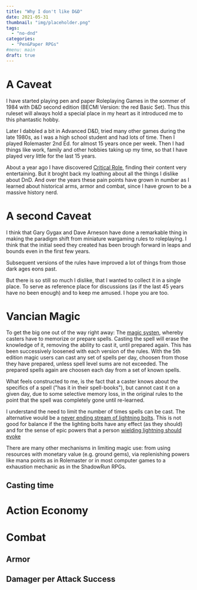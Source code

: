 ```yaml
---
title: "Why I don't like D&D"
date: 2021-05-31
thumbnail: "img/placeholder.png"
tags:
  - "no-dnd"
categories:
  - "Pen&Paper RPGs"
#menu: main
draft: true
---
```


# A Caveat

I have started playing pen and paper Roleplaying Games in the sommer of 1984 with D&D second edition
(BECMI Version: the red Basic Set). Thus this ruleset will always hold a special place in my heart
as it introduced me to this phantastic hobby.

Later I dabbled a bit in Advanced D&D, tried many other games during the late 1980s, as I was a high
school student and had lots of time. Then I played Rolemaster 2nd Ed. for almost 15 years once per
week. Then I had things like work, family and other hobbies taking up my time, so that I have played
very little for the last 15 years.

About a year ago I have discovered [Critical Role](https://critrole.com/), finding their content
very entertaining. But it broght back my loathing about all the things I dislike about DnD. And over
the years these pain points have grown in number as I learned about historical arms, armor and
combat, since I have grown to be a massive history nerd.

# A second Caveat

I think that Gary Gygax and Dave Arneson have done a remarkable thing in making the paradigm shift
from miniature wargaming rules to roleplaying. I think that the initial seed they created has been
brough forward in leaps and bounds even in the first few years.

Subsequent versions of the rules have improved a lot of things from those dark ages eons past.


But there is so still so much I dislike, that I wanted to collect it in a single place. To serve as
reference place for discussions (as if the last 45 years have no been enough) and to keep me
amused. I hope you are too. 


# Vancian Magic

To get the big one out of the way right away: The [magic
systen](https://dungeonsdragons.fandom.com/wiki/Vancian_magic_system), whereby casters have to
memorize or prepare spells. Casting the spell will erase the knowledge of it, removing the ability
to cast it, until prepared again. This has been successively loosened with each version of the
rules. With the 5th edition magic users can cast any set of spells per day, choosen from those they
have prepared, unless spell level sums are not exceeded. The prepared spells again are choosen each
day from a set of known spells. 

What feels constructed to me, is the fact that a caster knows about the specifics of a spell ("has
it in their spell-books"), but cannot cast it on a given day, due to some selective memory loss, in
the original rules to the point that the spell was completely gone until re-learned. 

I understand the need to limit the number of times spells can be cast. The alternative would be a
[never ending stream of lightning bolts](https://www.youtube.com/watch?v=j_ekugPKqFw). This is not
good for balance if the the lighting bolts have any effect (as they should) and for the sense of
epic powers that a person [wielding lightning should
evoke](https://www.youtube.com/watch?v=03lFuZIYv2I)

There are many other mechanisms in limiting magic use: from using resources with monetary value
(e.g. ground gems), via replenishing powers like mana points as in Rolemaster or in most computer
games to a exhaustion mechanic as in the ShadowRun RPGs.

## Casting time


# Action Economy


# Combat

## Armor

## Damager per Attack Success






